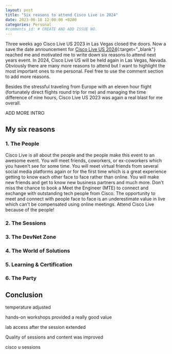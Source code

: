 ```yaml
---
layout: post
title: "Six reasons to attend Cisco Live in 2024"
date: 2023-06-18 12:00:00 +0200
categories: Personal
#comments_id: # CREATE AND ADD ISSUE NO.
---
```


Three weeks ago Cisco Live US 2023 in Las Vegas closed the doors. Now a save the date announcement for [Cisco Live US 2024](https://www.ciscolive.com/global/cisco-live-2024.html#:~:text=Cisco%20Live%20will%20be%20held,2024%20in%20Las%20Vegas%2C%20Nevada.){:target="_blank"} reached me and motivated me to write down six reasons to attend next years event. In 2024, Cisco Live US will be held again in Las Vegas, Nevada. Obviously there are many more reasons to attend but I want to highlight the most important ones to me personal. Feel free to use the comment section to add more reasons.

Besides the stressful traveling from Europe with an eleven hour flight (fortunately direct flights round trip for me) and managing the time difference of nine hours, Cisco Live US 2023 was again a real blast for me overall.

ADD MORE INTRO

## My six reasons

### 1. The People

Cisco Live is all about the people and the people make this event to an awesome event. You will meet friends, coworkers, or ex-coworkers which you haven't see for some time. You will meet virtual friends from several social media platforms again or for the first time which is a great experience getting to know each other face to face rather than online. You will make new friends and get to know new business partners and much more. Don't miss the chance to book a Meet the Engineer (MTE) to connect and exchange with outstanding tech people from Cisco. The opportunity to meet and connect with people face to face is an underestimate value in live which can't be compensated using online meetings. Attend Cisco Live because of the people!

### 2. The Sessions

### 3. The DevNet Zone

### 4. The World of Solutions

### 5. Learning & Certification

### 6. The Party

## Conclusion



temperature adjusted

hands-on workshops provided a really good value

lab access after the session extended

Quality of sessions and content was improved

cisco u sessions
